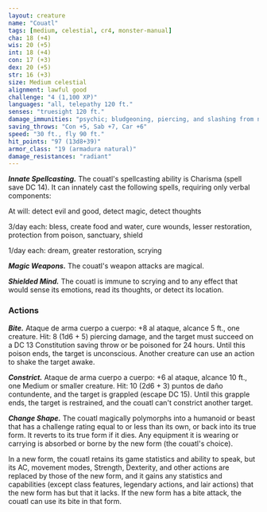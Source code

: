 ```yaml
---
layout: creature
name: "Couatl"
tags: [medium, celestial, cr4, monster-manual]
cha: 18 (+4)
wis: 20 (+5)
int: 18 (+4)
con: 17 (+3)
dex: 20 (+5)
str: 16 (+3)
size: Medium celestial
alignment: lawful good
challenge: "4 (1,100 XP)"
languages: "all, telepathy 120 ft."
senses: "truesight 120 ft."
damage_immunities: "psychic; bludgeoning, piercing, and slashing from nonmagical weapons"
saving_throws: "Con +5, Sab +7, Car +6"
speed: "30 ft., fly 90 ft."
hit_points: "97 (13d8+39)"
armor_class: "19 (armadura natural)"
damage_resistances: "radiant"
---
```


***Innate Spellcasting.*** The couatl's spellcasting ability is Charisma (spell save DC 14). It can innately cast the following spells, requiring only verbal components:

At will: detect evil and good, detect magic, detect thoughts

3/day each: bless, create food and water, cure wounds, lesser restoration, protection from poison, sanctuary, shield

1/day each: dream, greater restoration, scrying

***Magic Weapons.*** The couatl's weapon attacks are magical.

***Shielded Mind.*** The couatl is immune to scrying and to any effect that would sense its emotions, read its thoughts, or detect its location.

### Actions

***Bite.*** Ataque de arma cuerpo a cuerpo: +8 al ataque, alcance 5 ft., one creature. Hit: 8 (1d6 + 5) piercing damage, and the target must succeed on a DC 13 Constitution saving throw or be poisoned for 24 hours. Until this poison ends, the target is unconscious. Another creature can use an action to shake the target awake.

***Constrict.*** Ataque de arma cuerpo a cuerpo: +6 al ataque, alcance 10 ft., one Medium or smaller creature. Hit: 10 (2d6 + 3) puntos de daño contundente, and the target is grappled (escape DC 15). Until this grapple ends, the target is restrained, and the couatl can't constrict another target.

***Change Shape.*** The couatl magically polymorphs into a humanoid or beast that has a challenge rating equal to or less than its own, or back into its true form. It reverts to its true form if it dies. Any equipment it is wearing or carrying is absorbed or borne by the new form (the couatl's choice).

In a new form, the couatl retains its game statistics and ability to speak, but its AC, movement modes, Strength, Dexterity, and other actions are replaced by those of the new form, and it gains any statistics and capabilities (except class features, legendary actions, and lair actions) that the new form has but that it lacks. If the new form has a bite attack, the couatl can use its bite in that form.